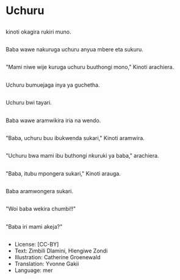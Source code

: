 # Uchuru

##
kinoti okagira rukiri muno.

##
Baba wawe nakuruga uchuru anyua mbere eta sukuru.

##
"Mami niwe wije kuruga uchuru buuthongi mono," Kinoti arachiera.

##
Uchuru bumuejaga inya ya guchetha.

##
Uchuru bwi tayari.

##
Baba wawe aramwikira iria na wendo.

##
"Baba, uchuru buu ibukwenda sukari," Kinoti aramwira.

##
"Uchuru bwa mami ibu buthongi nkuruki ya baba," arachiera.

##
"Baba, itubu mpongera sukari," Kinoti arauga.

##
Baba aramwongera sukari.

##
"Woi baba wekira chumbi!!"

##
"Baba iri mami akeja?"

##
* License: [CC-BY]
* Text: Zimbili Dlamini, Hlengiwe Zondi
* Illustration: Catherine Groenewald
* Translation: Yvonne Gakii
* Language: mer
